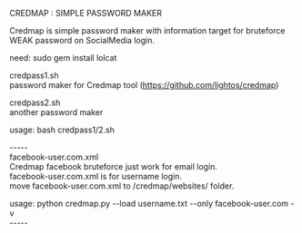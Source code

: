 CREDMAP : SIMPLE PASSWORD MAKER

Credmap is simple password maker with information target for bruteforce WEAK password on SocialMedia login.

need:
sudo gem install lolcat

credpass1.sh<br>
password maker for Credmap tool (https://github.com/lightos/credmap)<br>

credpass2.sh<br>
another password maker<br>

usage: bash credpass1/2.sh

-----<br>
facebook-user.com.xml<br>
Credmap facebook bruteforce just work for email login.<br>
facebook-user.com.xml is for username login.<br>
move facebook-user.com.xml to /credmap/websites/ folder.<br>

usage: python credmap.py --load username.txt --only facebook-user.com -v<br>
-----<br>

